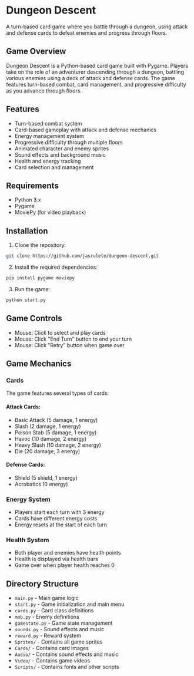 ﻿# Dungeon Descent

A turn-based card game where you battle through a dungeon, using attack and defense cards to defeat enemies and progress through floors.

## Game Overview

Dungeon Descent is a Python-based card game built with Pygame. Players take on the role of an adventurer descending through a dungeon, battling various enemies using a deck of attack and defense cards. The game features turn-based combat, card management, and progressive difficulty as you advance through floors.

## Features

- Turn-based combat system
- Card-based gameplay with attack and defense mechanics
- Energy management system
- Progressive difficulty through multiple floors
- Animated character and enemy sprites
- Sound effects and background music
- Health and energy tracking
- Card selection and management

## Requirements

- Python 3.x
- Pygame
- MoviePy (for video playback)

## Installation

1. Clone the repository:
```bash
git clone https://github.com/jasrulete/dungeon-descent.git
```

2. Install the required dependencies:
```bash
pip install pygame moviepy
```

3. Run the game:
```bash
python start.py
```

## Game Controls

- Mouse: Click to select and play cards
- Mouse: Click "End Turn" button to end your turn
- Mouse: Click "Retry" button when game over

## Game Mechanics

### Cards

The game features several types of cards:

#### Attack Cards:
- Basic Attack (5 damage, 1 energy)
- Slash (2 damage, 1 energy)
- Poison Stab (5 damage, 1 energy)
- Havoc (10 damage, 2 energy)
- Heavy Slash (10 damage, 2 energy)
- Die (20 damage, 3 energy)

#### Defense Cards:
- Shield (5 shield, 1 energy)
- Acrobatics (0 energy)

### Energy System

- Players start each turn with 3 energy
- Cards have different energy costs
- Energy resets at the start of each turn

### Health System

- Both player and enemies have health points
- Health is displayed via health bars
- Game over when player health reaches 0

## Directory Structure

- `main.py` - Main game logic
- `start.py` - Game initialization and main menu
- `cards.py` - Card class definitions
- `mob.py` - Enemy definitions
- `gamestate.py` - Game state management
- `sounds.py` - Sound effects and music
- `reward.py` - Reward system
- `Sprites/` - Contains all game sprites
- `Cards/` - Contains card images
- `Audio/` - Contains sound effects and music
- `Video/` - Contains game videos
- `Scripts/` - Contains fonts and other scripts
